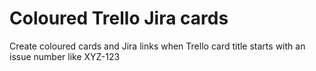 # Coloured Trello Jira cards

Create coloured cards and Jira links when Trello card title starts with an issue number like XYZ-123

